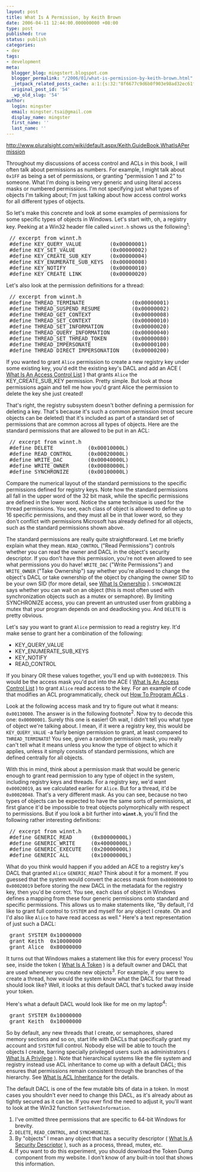 ```yaml
---
layout: post
title: What Is A Permission, by Keith Brown
date: 2006-04-11 12:44:00.000000000 +08:00
type: post
published: true
status: publish
categories:
- dev
tags:
- development
meta:
  blogger_blog: mingstert.blogspot.com
  blogger_permalink: "/2006/01/what-is-permission-by-keith-brown.html"
  _jetpack_related_posts_cache: a:1:{s:32:"8f6677c9d6b0f903e98ad32ec61f8deb";a:2:{s:7:"expires";i:1455083257;s:7:"payload";a:3:{i:0;a:1:{s:2:"id";i:167;}i:1;a:1:{s:2:"id";i:232;}i:2;a:1:{s:2:"id";i:14;}}}}
  original_post_id: '54'
  _wp_old_slug: '54'
author:
  login: mingster
  email: mingster.tsai@gmail.com
  display_name: mingster
  first_name: ''
  last_name: ''
---
```

<p><a href="http://www.pluralsight.com/wiki/default.aspx/Keith.GuideBook.WhatIsAPermission">http://www.pluralsight.com/wiki/default.aspx/Keith.GuideBook.WhatIsAPermission</a></p>
<p>
<p>Throughout my discussions of access control and ACLs in this book, I will often talk about permissions as numbers. For example, I might talk about <code>0x1FF</code> as being a set of permissions, or granting "permission 1 and 2" to someone. What I'm doing is being very generic and using literal access masks or numbered permissions. I'm not specifying just what types of objects I'm talking about; I'm just talking about how access control works for all different types of objects.</p>
<p>
<p>So let's make this concrete and look at some examples of permissions for some specific types of objects in Windows. Let's start with, oh, a registry key. Peeking at a Win32 header file called <code>winnt.h</code> shows us the following<sup>1</sup>:</p>
<pre> // excerpt from winnt.h<br /> #define KEY_QUERY_VALUE         (0x00000001)<br /> #define KEY_SET_VALUE           (0x00000002)<br /> #define KEY_CREATE_SUB_KEY      (0x00000004)<br /> #define KEY_ENUMERATE_SUB_KEYS  (0x00000008)<br /> #define KEY_NOTIFY              (0x00000010)<br /> #define KEY_CREATE_LINK         (0x00000020)<br /></pre>
<p>
<p>Let's also look at the permission definitions for a thread:</p>
<pre> // excerpt from winnt.h<br /> #define THREAD_TERMINATE               (0x00000001)  <br /> #define THREAD_SUSPEND_RESUME          (0x00000002)  <br /> #define THREAD_GET_CONTEXT             (0x00000008)  <br /> #define THREAD_SET_CONTEXT             (0x00000010)  <br /> #define THREAD_SET_INFORMATION         (0x00000020)  <br /> #define THREAD_QUERY_INFORMATION       (0x00000040)  <br /> #define THREAD_SET_THREAD_TOKEN        (0x00000080)<br /> #define THREAD_IMPERSONATE             (0x00000100)<br /> #define THREAD_DIRECT_IMPERSONATION    (0x00000200)<br /></pre>
<p>
<p>If you wanted to grant <code>Alice</code> permission to create a new registry key under some existing key, you'd edit the existing key's DACL and add an ACE ( <a href="http://www.pluralsight.com/wiki/default.aspx/Keith.GuideBook/WhatIsAnAccessControlList.html">What Is An Access Control List</a> ) that grants <code>Alice</code> the KEY_CREATE_SUB_KEY permission. Pretty simple. But look at those permissions again and tell me how you'd grant Alice the permission to delete the key she just created!</p>
<p>
<p>That's right, the registry subsystem doesn't bother defining a permission for deleting a key. That's because it's such a common permission (most secure objects can be deleted) that it's included as part of a standard set of permissions that are common across all types of objects. Here are the standard permissions that are allowed to be put in an ACL:</p>
<pre> // excerpt from winnt.h<br /> #define DELETE           (0x00010000L)<br /> #define READ_CONTROL     (0x00020000L)<br /> #define WRITE_DAC        (0x00040000L)<br /> #define WRITE_OWNER      (0x00080000L)<br /> #define SYNCHRONIZE      (0x00100000L)<br /></pre>
<p>
<p>Compare the numerical layout of the standard permissions to the specific permissions defined for registry keys. Note how the standard permissions all fall in the upper word of the 32 bit mask, while the specific permissions are defined in the lower word. Notice the same technique is used for the thread permissions. You see, each class of object is allowed to define up to 16 specific permissions, and they must all be in that lower word, so they don't conflict with permissions Microsoft has already defined for all objects, such as the standard permissions shown above.</p>
<p>
<p>The standard permissions are really quite straightforward. Let me briefly explain what they mean. <code>READ_CONTROL</code> ("Read Permissions") controls whether you can read the owner and DACL in the object's security descriptor. If you don't have this permission, you're not even allowed to see what permissions you do have! <code>WRITE_DAC</code> ("Write Permissions") and <code>WRITE_OWNER</code> ("Take Ownership") say whether you're allowed to change the object's DACL or take ownership of the object by changing the owner SID to be your own SID (for more detail, see <a href="http://www.pluralsight.com/wiki/default.aspx/Keith.GuideBook/WhatIsOwnership.html">What Is Ownership</a> ). <code>SYNCHRONIZE</code> says whether you can wait on an object (this is most often used with synchronization objects such as a mutex or semaphore). By limiting SYNCHRONIZE access, you can prevent an untrusted user from grabbing a mutex that your program depends on and deadlocking you. And <code>DELETE</code> is pretty obvious.</p>
<p>
<p>Let's say you want to grant <code>Alice</code> permission to read a registry key. It'd make sense to grant her a combination of the following: </p>
<p>
<ul>
<li>KEY_QUERY_VALUE </li>
<li>KEY_ENUMERATE_SUB_KEYS </li>
<li>KEY_NOTIFY </li>
<li>READ_CONTROL </li>
</ul>
<p>
<p>If you binary OR these values together, you'll end up with <code>0x00020019</code>. This would be the access mask you'd put into the ACE ( <a href="http://www.pluralsight.com/wiki/default.aspx/Keith.GuideBook/WhatIsAnAccessControlList.html">What Is An Access Control List</a> ) to grant <code>Alice</code> read access to the key. For an example of code that modifies an ACL programmatically, check out <a href="http://www.pluralsight.com/wiki/default.aspx/Keith.GuideBook/HowToProgramACLs.html">How To Program ACLs</a> .</p>
<p>
<p>Look at the following access mask and try to figure out what it means: <code>0x00130000</code>. The answer is in the following footnote<sup>2</sup>. Now try to decode this one: <code>0x00000001</code>. Surely this one is easier! Oh wait, I didn't tell you what type of object we're talking about. I mean, if it were a registry key, this would be <code>KEY_QUERY_VALUE</code> -a fairly benign permission to grant, at least compared to <code>THREAD_TERMINATE</code>! You see, given a random permission mask, you really can't tell what it means unless you know the type of object to which it applies, unless it simply consists of standard permissions, which are defined centrally for all objects.</p>
<p>
<p>With this in mind, think about a permission mask that would be generic enough to grant read permission to any type of object in the system, including registry keys and threads. For a registry key, we'd want <code>0x00020019</code>, as we calculated earlier for <code>Alice</code>. But for a thread, it'd be <code>0x00020048</code>. That's a very different mask. As you can see, because no two types of objects can be expected to have the same sorts of permissions, at first glance it'd be impossible to treat objects polymorphically with respect to permissions. But if you look a bit further into <code><strong>winnt.h</strong></code>, you'll find the following rather interesting definitions:</p>
<pre> // excerpt from winnt.h<br /> #define GENERIC_READ      (0x80000000L)<br /> #define GENERIC_WRITE     (0x40000000L)<br /> #define GENERIC_EXECUTE   (0x20000000L)<br /> #define GENERIC_ALL       (0x10000000L)<br /></pre>
<p>
<p>What do you think would happen if you added an ACE to a registry key's DACL that granted <code>Alice</code> <code>GENERIC_READ</code>? Think about it for a moment. If you guessed that the system would convert the access mask from <code>0x80000000</code> to <code>0x00020019</code> before storing the new DACL in the metadata for the registry key, then you'd be correct. You see, each class of object in Windows defines a mapping from these four generic permissions onto standard and specific permissions. This allows us to make statements like, "By default, I'd like to grant full control to <code>SYSTEM</code> and myself for any object I create. Oh and I'd also like <code>Alice</code> to have read access as well." Here's a text representation of just such a DACL:</p>
<pre> grant SYSTEM 0x10000000<br /> grant Keith  0x10000000<br /> grant Alice  0x80000000<br /></pre>
<p>
<p>It turns out that Windows makes a statement like this for every process! You see, inside the token ( <a href="http://www.pluralsight.com/wiki/default.aspx/Keith.GuideBook/WhatIsAToken.html">What Is A Token</a> ) is a default owner and DACL that are used whenever you create new objects<sup>3</sup>. For example, if you were to create a thread, how would the system know what the DACL for that thread should look like? Well, it looks at this default DACL that's tucked away inside your token.</p>
<p>
<p>Here's what a default DACL would look like for me on my laptop<sup>4</sup>:</p>
<pre> grant SYSTEM 0x10000000<br /> grant Keith  0x10000000<br /></pre>
<p>
<p>So by default, any new threads that I create, or semaphores, shared memory sections and so on, start life with DACLs that specifically grant my account and <code>SYSTEM</code> full control. Nobody else will be able to touch the objects I create, barring specially privileged users such as administrators ( <a href="http://www.pluralsight.com/wiki/default.aspx/Keith.GuideBook/WhatIsAPrivilege.html">What Is A Privilege</a> ). Note that hierarchical systems like the file system and registry instead use ACL inheritance to come up with a default DACL; this ensures that permissions remain consistent through the branches of the hierarchy. See <a href="http://www.pluralsight.com/wiki/default.aspx/Keith.GuideBook/WhatIsACLInheritance.html">What Is ACL Inheritance</a> for the details.</p>
<p>
<p>The default DACL is one of the few mutable bits of data in a token. In most cases you shouldn't ever need to change this DACL, as it's already about as tightly secured as it can be. If you ever find the need to adjust it, you'll want to look at the Win32 function <code>SetTokenInformation</code>.</p>
<p>
<div class="Rule"></div>
<p>
<ol>
<li>I've omitted three permissions that are specific to 64-bit Windows for brevity. </li>
<li><code>DELETE</code>, <code>READ_CONTROL</code>, and <code>SYNCHRONIZE</code>. </li>
<li>By "objects" I mean any object that has a security descriptor ( <a href="http://www.pluralsight.com/wiki/default.aspx/Keith.GuideBook/WhatIsASecurityDescriptor.html">What Is A Security Descriptor</a> ), such as a process, thread, mutex, etc. </li>
<li>If you want to do this experiment, you should download the Token Dump component from my website. I don't know of any built-in tool that shows this information. </li>
</ol>
